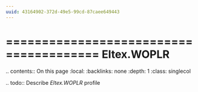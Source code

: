 ```yaml
---
uuid: 43164902-372d-49e5-99cd-87caee649443
---
```

=======================================
Eltex.WOPLR
=======================================

.. contents:: On this page
    :local:
    :backlinks: none
    :depth: 1
    :class: singlecol

.. todo::
    Describe *Eltex.WOPLR* profile


